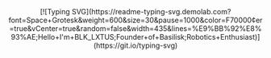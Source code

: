 

<center>[![Typing SVG](https://readme-typing-svg.demolab.com?font=Space+Grotesk&weight=600&size=30&pause=1000&color=F70000&center=true&vCenter=true&random=false&width=435&lines=%E9%BB%92%E8%93%AE;Hello+I'm+BLK_LXTUS;Founder+of+Basilisk;Robotics+Enthusiast)](https://git.io/typing-svg)</center>
